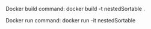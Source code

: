 Docker build command: docker build -t nestedSortable .

Docker run command: docker run -it nestedSortable

